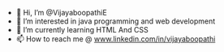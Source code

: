 - 👋 Hi, I’m @VijayaboopathiE
- 👀 I’m interested in java programming and web development
- 🌱 I’m currently learning HTML And CSS
- 📫 How to reach me @ www.linkedin.com/in/vijayaboopathi


<!---
VijayaboopathiE/VijayaboopathiE is a ✨ special ✨ repository because its `README.md` (this file) appears on your GitHub profile.
You can click the Preview link to take a look at your changes.
--->
